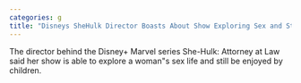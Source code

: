 ```yaml
---
categories: g
title: "Disneys SheHulk Director Boasts About Show Exploring Sex and Still Being Enjoyed by Children"
---
```

The director behind the Disney+ Marvel series She-Hulk: Attorney at Law said her show is able to explore a woman"s sex life and still be enjoyed by children.